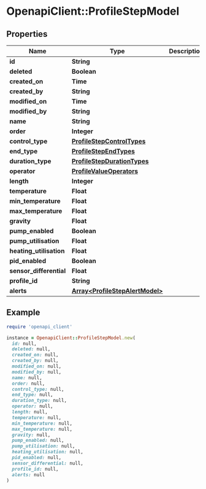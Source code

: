 # OpenapiClient::ProfileStepModel

## Properties

| Name | Type | Description | Notes |
| ---- | ---- | ----------- | ----- |
| **id** | **String** |  | [optional] |
| **deleted** | **Boolean** |  | [optional] |
| **created_on** | **Time** |  | [optional] |
| **created_by** | **String** |  | [optional] |
| **modified_on** | **Time** |  | [optional] |
| **modified_by** | **String** |  | [optional] |
| **name** | **String** |  | [optional] |
| **order** | **Integer** |  | [optional] |
| **control_type** | [**ProfileStepControlTypes**](ProfileStepControlTypes.md) |  | [optional] |
| **end_type** | [**ProfileStepEndTypes**](ProfileStepEndTypes.md) |  | [optional] |
| **duration_type** | [**ProfileStepDurationTypes**](ProfileStepDurationTypes.md) |  | [optional] |
| **operator** | [**ProfileValueOperators**](ProfileValueOperators.md) |  | [optional] |
| **length** | **Integer** |  | [optional] |
| **temperature** | **Float** |  | [optional] |
| **min_temperature** | **Float** |  | [optional] |
| **max_temperature** | **Float** |  | [optional] |
| **gravity** | **Float** |  | [optional] |
| **pump_enabled** | **Boolean** |  | [optional] |
| **pump_utilisation** | **Float** |  | [optional] |
| **heating_utilisation** | **Float** |  | [optional] |
| **pid_enabled** | **Boolean** |  | [optional] |
| **sensor_differential** | **Float** |  | [optional] |
| **profile_id** | **String** |  | [optional] |
| **alerts** | [**Array&lt;ProfileStepAlertModel&gt;**](ProfileStepAlertModel.md) |  | [optional] |

## Example

```ruby
require 'openapi_client'

instance = OpenapiClient::ProfileStepModel.new(
  id: null,
  deleted: null,
  created_on: null,
  created_by: null,
  modified_on: null,
  modified_by: null,
  name: null,
  order: null,
  control_type: null,
  end_type: null,
  duration_type: null,
  operator: null,
  length: null,
  temperature: null,
  min_temperature: null,
  max_temperature: null,
  gravity: null,
  pump_enabled: null,
  pump_utilisation: null,
  heating_utilisation: null,
  pid_enabled: null,
  sensor_differential: null,
  profile_id: null,
  alerts: null
)
```


